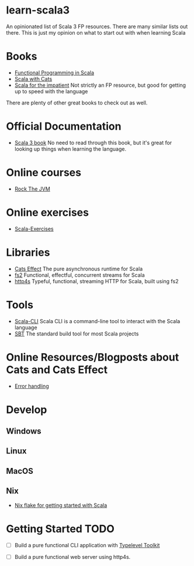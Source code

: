 # learn-scala3

An opinionated list of Scala 3 FP resources. There are many similar lists out there. This is just my opinion on what to start out with when learning Scala

# Books
 - [Functional Programming in Scala](https://www.manning.com/books/functional-programming-in-scala-second-edition)
 - [Scala with Cats](https://underscore.io/books/scala-with-cats/)
 - [Scala for the impatient](https://horstmann.com/scala/) Not strictly an FP resource, but good for getting up to speed with the language

There are plenty of other great books to check out as well.

# Official Documentation
 - [Scala 3 book](https://docs.scala-lang.org/scala3/book/introduction.html)
    No need to read through this book, but it's great for looking up things when learning the language.

# Online courses
 - [Rock The JVM](https://rockthejvm.com/)

# Online exercises
  - [Scala-Exercises](https://www.scala-exercises.org/)

# Libraries
 - [Cats Effect](https://typelevel.org/cats-effect/)
   The pure asynchronous runtime for Scala
 - [fs2](https://fs2.io/#/)
    Functional, effectful, concurrent streams for Scala
 - [http4s](https://http4s.org/)
    Typeful, functional, streaming HTTP for Scala, built using fs2

# Tools
  - [Scala-CLI](https://scala-cli.virtuslab.org)
    Scala CLI is a command-line tool to interact with the Scala language
  - [SBT](https://www.scala-sbt.org/)
    The standard build tool for most Scala projects
    
# Online Resources/Blogposts about Cats and Cats Effect
   - [Error handling](https://softwaremill.com/practical-guide-to-error-handling-in-scala-cats-and-cats-effect/)
    
# Develop

## Windows

## Linux

## MacOS

## Nix
  - [Nix flake for getting started with Scala](https://github.com/DevInsideYou/scala-seed)

# Getting Started TODO
 - [ ] Build a pure functional CLI application with [Typelevel Toolkit](https://typelevel.org/toolkit/)
 - [ ] Build a pure functional web server using http4s.




